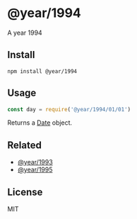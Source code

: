 # @year/1994

A year 1994

## Install

~~~
npm install @year/1994
~~~

## Usage

~~~js
const day = require('@year/1994/01/01')
~~~

Returns a [Date](https://developer.mozilla.org/en-US/docs/Web/JavaScript/Reference/Global_Objects/Date) object.

## Related

* [@year/1993](https://github.com/antonmedv/year/tree/master/packages/1993)
* [@year/1995](https://github.com/antonmedv/year/tree/master/packages/1995)

## License

MIT
